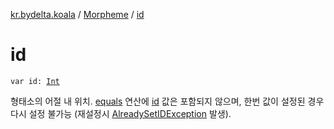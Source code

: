 [kr.bydelta.koala](../index.md) / [Morpheme](index.md) / [id](./id.md)

# id

`var id: `[`Int`](https://kotlinlang.org/api/latest/jvm/stdlib/kotlin/-int/index.html)

형태소의 어절 내 위치. [equals](equals.md) 연산에 [id](./id.md) 값은 포함되지 않으며,
한번 값이 설정된 경우 다시 설정 불가능 (재설정시 [AlreadySetIDException](../-already-set-i-d-exception/index.md) 발생).

